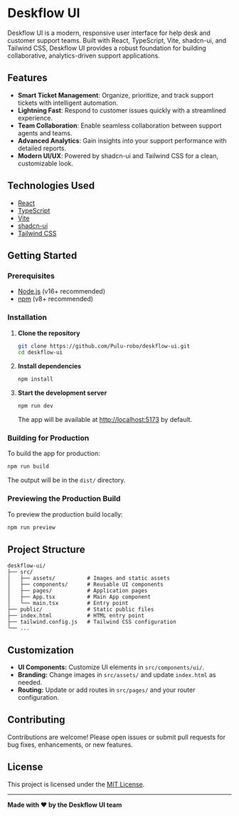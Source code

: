 # Deskflow UI

Deskflow UI is a modern, responsive user interface for help desk and customer support teams. Built with React, TypeScript, Vite, shadcn-ui, and Tailwind CSS, Deskflow UI provides a robust foundation for building collaborative, analytics-driven support applications.

## Features

- **Smart Ticket Management**: Organize, prioritize, and track support tickets with intelligent automation.
- **Lightning Fast**: Respond to customer issues quickly with a streamlined experience.
- **Team Collaboration**: Enable seamless collaboration between support agents and teams.
- **Advanced Analytics**: Gain insights into your support performance with detailed reports.
- **Modern UI/UX**: Powered by shadcn-ui and Tailwind CSS for a clean, customizable look.

## Technologies Used

- [React](https://react.dev/)
- [TypeScript](https://www.typescriptlang.org/)
- [Vite](https://vitejs.dev/)
- [shadcn-ui](https://ui.shadcn.com/)
- [Tailwind CSS](https://tailwindcss.com/)

## Getting Started

### Prerequisites

- [Node.js](https://nodejs.org/) (v16+ recommended)
- [npm](https://www.npmjs.com/) (v8+ recommended)

### Installation

1. **Clone the repository**
   ```sh
   git clone https://github.com/Pulu-robo/deskflow-ui.git
   cd deskflow-ui
   ```

2. **Install dependencies**
   ```sh
   npm install
   ```

3. **Start the development server**
   ```sh
   npm run dev
   ```
   The app will be available at [http://localhost:5173](http://localhost:5173) by default.

### Building for Production

To build the app for production:
```sh
npm run build
```
The output will be in the `dist/` directory.

### Previewing the Production Build

To preview the production build locally:
```sh
npm run preview
```

## Project Structure

```
deskflow-ui/
├── src/
│   ├── assets/          # Images and static assets
│   ├── components/      # Reusable UI components
│   ├── pages/           # Application pages
│   ├── App.tsx          # Main App component
│   └── main.tsx         # Entry point
├── public/              # Static public files
├── index.html           # HTML entry point
├── tailwind.config.js   # Tailwind CSS configuration
└── ...
```

## Customization

- **UI Components:** Customize UI elements in `src/components/ui/`.
- **Branding:** Change images in `src/assets/` and update `index.html` as needed.
- **Routing:** Update or add routes in `src/pages/` and your router configuration.

## Contributing

Contributions are welcome! Please open issues or submit pull requests for bug fixes, enhancements, or new features.

## License

This project is licensed under the [MIT License](LICENSE).

---
**Made with ❤️ by the Deskflow UI team**
